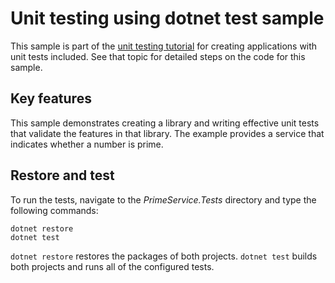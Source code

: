 # Unit testing using dotnet test sample

This sample is part of the [unit testing tutorial](https://docs.microsoft.com/dotnet/articles/core/testing/unit-testing-with-dotnet-test?WT.mc_id=coreprimekata-github-ropreddy) for creating applications with unit tests included. See that topic for detailed steps on the code for this sample.

## Key features

This sample demonstrates creating a library and writing effective unit tests that validate the features in that library. The example provides a service that indicates whether a number is prime.

## Restore and test

To run the tests, navigate to the *PrimeService.Tests* directory and type the following commands:

```
dotnet restore
dotnet test
```

`dotnet restore` restores the packages of both projects.
`dotnet test` builds both projects and runs all of the configured tests.
